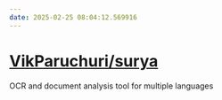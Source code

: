 ```yaml
---
date: 2025-02-25 08:04:12.569916
---
```


# [VikParuchuri/surya](https://github.com/VikParuchuri/surya)

OCR and document analysis tool for multiple languages